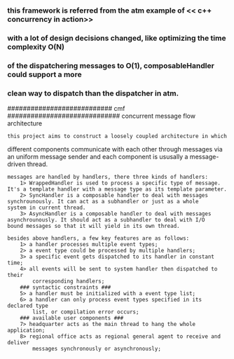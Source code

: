 ### this framework is referred from the atm example of << c++ concurrency in action>>
### with a lot of design decisions changed, like optimizing the time complexity O(N) 
### of the dispatchering messages to O(1), composableHandler could support a more   
### clean way to dispatch than the dispatcher in atm.

###########################  cmf  ############################# 
				concurrent message flow architecture

	this project aims to construct a loosely coupled architecture in which 
different components communicate with each other through messages via 
an uniform message sender and each component is ususally a message-driven
thread.

	messages are handled by handlers, there three kinds of handlers:
		1> WrappedHandler is used to process a specific type of message. 
	It's a template handler with a message type as its template parameter.
		2> SyncHandler is a composable handler to deal with messages 
	synchrounously. It can act as a subhandler or just as a whole 
	system in current thread.
		3> AsyncHandler is a composable handler to deal with messages
	asynchrounously. It should act as a subhandler to deal with I/O 
	bound messages so that it will yield in its own thread. 

	besides above handlers, a few key features are as follows:
		1> a handler processes multiple event types;
		2> a event type could be processed by multiple handlers;
		3> a specific event gets dispatched to its handler in constant time;
		4> all events will be sent to system handler then dispatched to their
			corresponding handlers;
		### syntactic constraints ###
		5> a handler must be initialized with a event type list;
		6> a handler can only process event types specified in its declared type
			list, or compilation error occurs;
		### available user components ###
		7> headquarter acts as the main thread to hang the whole application;
		8> regional office acts as regional general agent to receive and deliver 
			messages synchronously or asynchronously;

